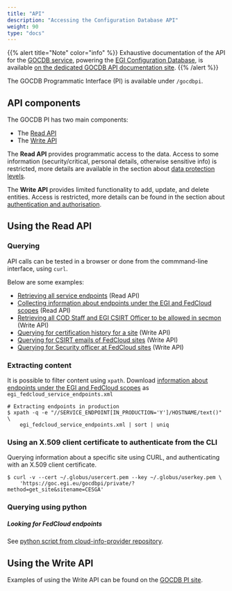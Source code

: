 ```yaml
---
title: "API"
description: "Accessing the Configuration Database API"
weight: 90
type: "docs"
---
```


{{% alert title="Note" color="info" %}} Exhaustive documentation of the API for
the [GOCDB service](https://github.com/GOCDB/gocdb), powering the
[EGI Configuration Database](../), is available
[on the dedicated GOCDB API documentation site](https://gocdb.github.io/api/).
{{% /alert %}}

The GOCDB Programmatic Interface (PI) is available under `/gocdbpi`.

## API components

The GOCDB PI has two main components:

- The [Read API](https://gocdb.github.io/api/read/)
- The [Write API](https://gocdb.github.io/api/write/)

The **Read API** provides programmatic access to the data. Access to some
information (security/critical, personal details, otherwise sensitive info) is
restricted, more details are available in the section about
[data protection levels](https://gocdb.github.io/api/read/#data-protection-levels).

The **Write API** provides limited functionality to add, update, and delete
entities. Access is restricted, more details can be found in the section about
[authentication and authorisation](https://gocdb.github.io/api/write/#authenticationauthorisation).

## Using the Read API

### Querying

API calls can be tested in a browser or done from the commmand-line interface,
using `curl`.

Below are some examples:

- [Retrieving all service endpoints](https://goc.egi.eu/gocdbpi/public/?method=get_service_endpoint)
  (Read API)
- [Collecting information about endpoints under the EGI and FedCloud scopes](https://goc.egi.eu/gocdbpi/public/?method=get_service_endpoint&scope=EGI,FedCloud)
  (Read API)
- [Retrieving all COD Staff and EGI CSIRT Officer to be allowed in secmon](https://goc.egi.eu/gocdbpi/private/?method=get_user&roletype=EGI%20CSIRT%20Officer,COD%20Staff)
  (Write API)
- [Querying for certification history for a site](https://goc.egi.eu/gocdbpi/private/?method=get_cert_status_changes&site=mainz)
  (Write API)
- [Querying for CSIRT emails of FedCloud sites](https://goc.egi.eu/gocdbpi/private/?method=get_site&scope=FedCloud,EGI&scope_match=all&certification_status=Certified&production_status=Production)
  (Write API)
- [Querying for Security officer at FedCloud sites](https://goc.egi.eu/gocdbpi/private/?method=get_site_contacts&roletype=Site%20Security%20Officer&scope=FedCloud,EGI&scope_match=all)
  (Write API)

### Extracting content

It is possible to filter content using `xpath`. Download
[information about endpoints under the EGI and FedCloud scopes](https://goc.egi.eu/gocdbpi/public/?method=get_service_endpoint&scope=EGI,FedCloud)
as `egi_fedcloud_service_endpoints.xml`

```shell
# Extracting endpoints in production
$ xpath -q -e "//SERVICE_ENDPOINT[IN_PRODUCTION='Y']/HOSTNAME/text()" \
    egi_fedcloud_service_endpoints.xml | sort | uniq
```

### Using an X.509 client certificate to authenticate from the CLI

Querying information about a specific site using CURL, and authenticating with
an X.509 client certificate.

```shell
$ curl -v --cert ~/.globus/usercert.pem --key ~/.globus/userkey.pem \
    'https://goc.egi.eu/gocdbpi/private/?method=get_site&sitename=CESGA'
```

### Querying using python

##### Looking for FedCloud endpoints

See
[python script from cloud-info-provider repository](https://github.com/EGI-Federation/cloud-info-provider/blob/master/cloud_info_provider/providers/gocdb.py).

## Using the Write API

Examples of using the Write API can be found on the
[GOCDB PI site](https://gocdb.github.io/api/write/#examples).
